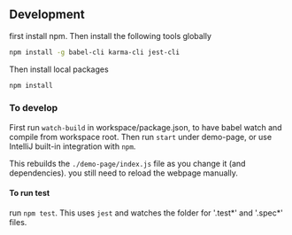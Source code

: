 ## Development

first install npm. Then install the following tools globally
```sh
npm install -g babel-cli karma-cli jest-cli
```
Then install local packages
```bash
npm install
```
### To develop
First run `watch-build` in workspace/package.json, to have babel watch and compile from workspace root.
Then run `start` under demo-page, or use IntelliJ built-in integration with `npm`. 

This rebuilds the `./demo-page/index.js` file as you change it (and dependencies). you still need to reload the webpage manually.

#### To run test
run `npm test`. This uses `jest` and watches the folder for '.test*' and '.spec*' files. 

